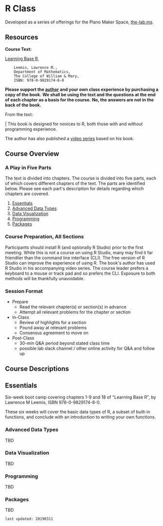 # R Class

Developed as a series of offerings for the Plano Maker Space, [the-lab.ms](the-lab.ms).

## Resources

__Course Text:__ 

[Learning Base R](https://www.amazon.com/Learning-Base-Lawrence-Mark-Leemis/dp/0982917481/ref=sr_1_1?keywords=learning+base+R&qid=1552311280&s=gateway&sr=8-1),
```
    Leemis, Lawrence M., 
    Department of Mathematics, 
    The College of William & Mary, 
    ISBN: 978-0-9829174-8-0
```

__Please support the [author](http://www.math.wm.edu/~leemis/) and your own class experience by purchasing a copy of the book.__
__We shall be using the text and the questions at the end of each chapter as a basis for the course.__
__No, the answers are not in the back of the book.__

From the text:

| This book is designed for novices to R, both those with and without programming experience.

The author has also published a [video series](https://www.youtube.com/playlist?list=PL0iUxoCEznfixaKofFkoOho26swycdAmy) based on his book.

##  Course Overview

### A Play in Five Parts

The text is divided into chapters.
The course is divided into five parts, each of which covers different chapters of the text.
The parts are identified below.
Please see each part's description for details regarding which chapters are covered.

1. [Essentials](#essentials)
1. [Advanced Data Types](#advanced_data_types)
1. [Data Visualization](#data_visualization)
1. [Programming](#programming)
1. [Packages](#packages)

### Course Preparation, All Sections

Participants should install R (and optionally R Studio) prior to the first meeting.
While this is not a course on using R Studio, many may find it far friendlier than the command line interface (CLI).
The free version of R Studio can improve the experience of using R.
The book's author has used R Studio in his accompanying video series.
The course leader prefers a keyboard to a mouse or track pad and so prefers the CLI.
Exposure to both methods will be thankfully unavoidable.

### Session Format

+   Prepare
    +   Read the relevant chapter(s) or section(s) in advance
    +   Attempt all relevant problems for the chapter or section
+   In-Class
    +   Review of highlights for a section
    +   Pound away at relevant problems
    +   Consensus agreement to move on
+   Post-Class
    +   30-min Q&A period beyond stated class time
    +   possible lab slack channel / other online activity for Q&A and follow up

## Course Descriptions

## Essentials

Six-week boot camp covering chapters 1-9 and 18 of "Learning Base R", by Lawrence M Leemis, ISBN 978-0-9829174-8-0. 

These six weeks will cover the basic data types of R, a subset of built-in functions, and conclude with an introduction to writing your own functions. 

### Advanced Data Types
TBD

### Data Visualization
TBD

### Programming
TBD

### Packages
TBD

```last updated: 20190311```

